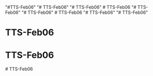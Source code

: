 "#TTS-Feb06" 
"# TTS-Feb06" 
"# TTS-Feb06" 
#   T T S - F e b 0 6  
 "# TTS-Feb06" 
"# TTS-Feb06" 
#   T T S - F e b 0 6  
 "# TTS-Feb06" 
"# TTS-Feb06" 
# TTS-Feb06
# TTS-Feb06
#   T T S - F e b 0 6  
 